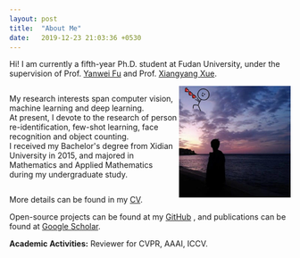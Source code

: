 ```yaml
---
layout: post
title:  "About Me"
date:   2019-12-23 21:03:36 +0530
---
```


Hi! I am currently a fifth-year Ph.D. student at Fudan University, under the supervision of 
Prof. <a href="http://yanweifu.github.io/index.html" target="_blank">Yanwei Fu</a> and 
Prof. <a href="https://scholar.google.com/citations?user=DTbhX6oAAAAJ&hl=en" target="_blank">Xiangyang Xue</a>.

<div>
<img src="/img/about/portfolio.png" alt="." width="200" height="200" align="right">
<span style="display:inline-block;width:60%;word-wrap:break-word;white-space:normal;">

My research interests span computer vision, machine learning and deep learning. 
<br>
At present, I devote to the research of  person re-identification, few-shot learning, face recognition and object counting.
<br>
I received my Bachelor's degree from Xidian University in 2015, and majored in Mathematics and Applied Mathematics during my undergraduate study.
<br>
</span>
</div>

More details can be found in my <a href="/img/about/qxl_cv.pdf" target="_blank">CV</a>.

Open-source projects can be found at my <a href="https://github.com/naiq" target="_blank">GitHub</a>
, and publications can be found at <a href="https://scholar.google.com/citations?user=71WXkL4AAAAJ&hl=en" target="_blank">Google Scholar</a>. 

<b>Academic Activities:</b>
Reviewer for CVPR, AAAI, ICCV.

